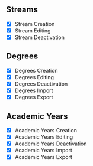 ## Streams
- [x] Stream Creation
- [x] Stream Editing
- [x] Stream Deactivation

## Degrees
- [x] Degrees Creation
- [x] Degrees Editing
- [x] Degrees Deactivation
- [x] Degrees Import
- [x] Degrees Export

## Academic Years
- [x] Academic Years Creation
- [x] Academic Years Editing
- [x] Academic Years Deactivation
- [x] Academic Years Import
- [x] Academic Years Export
